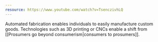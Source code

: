 ```yaml
---
resource: https://www.youtube.com/watch?v=TsenczivhLQ
---
```


Automated fabrication enables individuals to easily manufacture custom goods. Technologies such as 3D printing or CNCs enable a shift from [[Prosumers go beyond consumerism|consumers to prosumers]].
